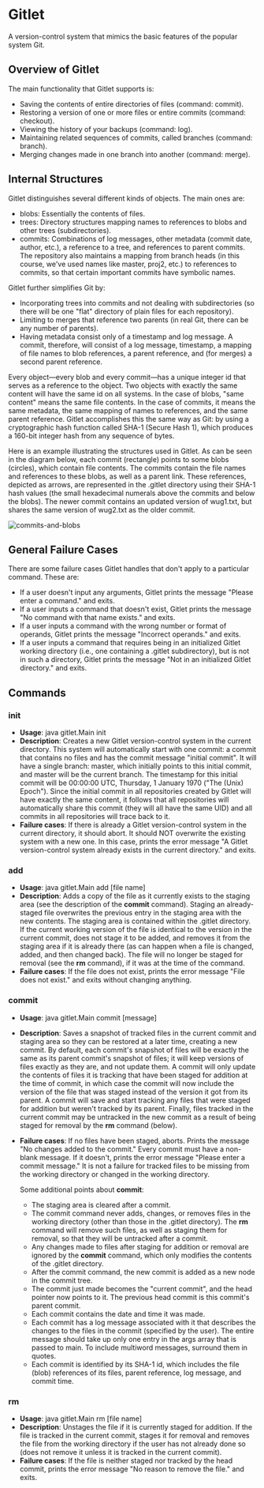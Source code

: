 # Gitlet
A version-control system that mimics the basic features of the popular system Git.

## Overview of Gitlet
The main functionality that Gitlet supports is:
- Saving the contents of entire directories of files (command: commit).
- Restoring a version of one or more files or entire commits (command: checkout).
- Viewing the history of your backups (command: log).
- Maintaining related sequences of commits, called branches (command: branch).
- Merging changes made in one branch into another (command: merge).

## Internal Structures
Gitlet distinguishes several different kinds of objects. The main ones are:
- blobs: Essentially the contents of files.
- trees: Directory structures mapping names to references to blobs and other trees (subdirectories).
- commits: Combinations of log messages, other metadata (commit date, author, etc.), a reference to a tree, and references to parent commits. The repository also maintains a mapping from branch heads (in this course, we've used names like master, proj2, etc.) to references to commits, so that certain important commits have symbolic names.

Gitlet further simplifies Git by:
- Incorporating trees into commits and not dealing with subdirectories (so there will be one "flat" directory of plain files for each repository).
- Limiting to merges that reference two parents (in real Git, there can be any number of parents).
- Having metadata consist only of a timestamp and log message. A commit, therefore, will consist of a log message, timestamp, a mapping of file names to blob references, a parent reference, and (for merges) a second parent reference.

Every object—every blob and every commit—has a unique integer id that serves as a reference to the object. Two objects with exactly the same content will have the same id on all systems. In the case of blobs, "same content" means the same file contents. In the case of commits, it means the same metadata, the same mapping of names to references, and the same parent reference. Gitlet accomplishes this the same way as Git: by using a cryptographic hash function called SHA-1 (Secure Hash 1), which produces a 160-bit integer hash from any sequence of bytes.

Here is an example illustrating the structures used in Gitlet. As can be seen in the diagram below, each commit (rectangle) points to some blobs (circles), which contain file contents. The commits contain the file names and references to these blobs, as well as a parent link. These references, depicted as arrows, are represented in the .gitlet directory using their SHA-1 hash values (the small hexadecimal numerals above the commits and below the blobs). The newer commit contains an updated version of wug1.txt, but shares the same version of wug2.txt as the older commit.

![commits-and-blobs](https://user-images.githubusercontent.com/76065183/147873738-5ab89393-6b31-4279-a983-e8578fba6711.png)

## General Failure Cases
There are some failure cases Gitlet handles that don't apply to a particular command. These are:
- If a user doesn't input any arguments, Gitlet prints the message "Please enter a command." and exits.
- If a user inputs a command that doesn't exist, Gitlet prints the message "No command with that name exists." and exits.
- If a user inputs a command with the wrong number or format of operands, Gitlet prints the message "Incorrect operands." and exits.
- If a user inputs a command that requires being in an initialized Gitlet working directory (i.e., one containing a .gitlet subdirectory), but is not in such a directory, Gitlet prints the message "Not in an initialized Gitlet directory." and exits.

## Commands
### init
- **Usage**: java gitlet.Main init
- **Description**: Creates a new Gitlet version-control system in the current directory. This system will automatically start with one commit: a commit that contains no files and has the commit message "initial commit". It will have a single branch: master, which initially points to this initial commit, and master will be the current branch. The timestamp for this initial commit will be 00:00:00 UTC, Thursday, 1 January 1970 ("The (Unix) Epoch"). Since the initial commit in all repositories created by Gitlet will have exactly the same content, it follows that all repositories will automatically share this commit (they will all have the same UID) and all commits in all repositories will trace back to it.
- **Failure cases**: If there is already a Gitlet version-control system in the current directory, it should abort. It should NOT overwrite the existing system with a new one. In this case, prints the error message "A Gitlet version-control system already exists in the current directory." and exits.

### add
- **Usage**: java gitlet.Main add [file name]
- **Description**: Adds a copy of the file as it currently exists to the staging area (see the description of the **commit** command). Staging an already-staged file overwrites the previous entry in the staging area with the new contents. The staging area is contained within the .gitlet directory. If the current working version of the file is identical to the version in the current commit, does not stage it to be added, and removes it from the staging area if it is already there (as can happen when a file is changed, added, and then changed back). The file will no longer be staged for removal (see the **rm** command), if it was at the time of the command.
- **Failure cases**: If the file does not exist, prints the error message "File does not exist." and exits without changing anything.

### commit
- **Usage**: java gitlet.Main commit [message]
- **Description**: Saves a snapshot of tracked files in the current commit and staging area so they can be restored at a later time, creating a new commit. By default, each commit's snapshot of files will be exactly the same as its parent commit's snapshot of files; it will keep versions of files exactly as they are, and not update them. A commit will only update the contents of files it is tracking that have been staged for addition at the time of commit, in which case the commit will now include the version of the file that was staged instead of the version it got from its parent. A commit will save and start tracking any files that were staged for addition but weren't tracked by its parent. Finally, files tracked in the current commit may be untracked in the new commit as a result of being staged for removal by the **rm** command (below).
- **Failure cases**: If no files have been staged, aborts. Prints the message "No changes added to the commit." Every commit must have a non-blank message. If it doesn't, prints the error message "Please enter a commit message." It is not a failure for tracked files to be missing from the working directory or changed in the working directory.

  Some additional points about **commit**:
  - The staging area is cleared after a commit.
  - The commit command never adds, changes, or removes files in the working directory (other than those in the .gitlet directory). The **rm** command will remove such files, as well as staging them for removal, so that they will be untracked after a commit.
  - Any changes made to files after staging for addition or removal are ignored by the **commit** command, which only modifies the contents of the .gitlet directory.
  - After the commit command, the new commit is added as a new node in the commit tree.
  - The commit just made becomes the "current commit", and the head pointer now points to it. The previous head commit is this commit's parent commit.
  - Each commit contains the date and time it was made.
  - Each commit has a log message associated with it that describes the changes to the files in the commit (specified by the user). The entire message should take up only one entry in the args array that is passed to main. To include multiword messages, surround them in quotes.
  - Each commit is identified by its SHA-1 id, which includes the file (blob) references of its files, parent reference, log message, and commit time.

### rm
- **Usage**: java gitlet.Main rm [file name]
- **Description**: Unstages the file if it is currently staged for addition. If the file is tracked in the current commit, stages it for removal and removes the file from the working directory if the user has not already done so (does not remove it unless it is tracked in the current commit).
- **Failure cases**: If the file is neither staged nor tracked by the head commit, prints the error message "No reason to remove the file." and exits.
